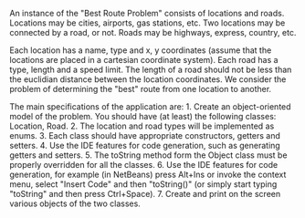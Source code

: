 An instance of the "Best Route Problem" consists of locations and roads. Locations may be cities, airports, gas stations, etc.
Two locations may be connected by a road, or not. Roads may be highways, express, country, etc.

Each location has a name, type and x, y coordinates (assume that the locations are placed in a cartesian coordinate system).
Each road has a type, length and a speed limit. The length of a road should not be less than the euclidian distance between the location coordinates.
We consider the problem of determining the "best" route from one location to another.

The main specifications of the application are:
    1. Create an object-oriented model of the problem. You should have (at least) the following classes: Location, Road.
    2. The location and road types will be implemented as enums.
    3. Each class should have appropriate constructors, getters and setters.
    4. Use the IDE features for code generation, such as generating getters and setters.
    5. The toString method form the Object class must be properly overridden for all the classes.
    6. Use the IDE features for code generation, for example (in NetBeans) press Alt+Ins or invoke the context menu, select "Insert Code" and then "toString()" (or simply start typing "toString" and then press Ctrl+Space).
    7. Create and print on the screen various objects of the two classes.
